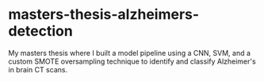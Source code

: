 # masters-thesis-alzheimers-detection
 My masters thesis where I built a model pipeline using a CNN, SVM, and a custom SMOTE oversampling technique to identify and classify Alzheimer's in brain CT scans.
